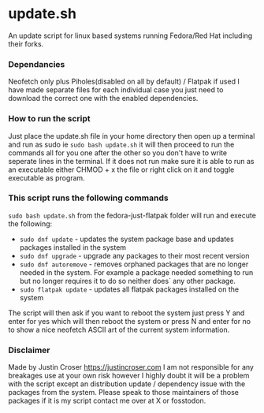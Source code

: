 # update.sh
An update script for linux based systems running Fedora/Red Hat including their forks.

### Dependancies
Neofetch only plus Piholes(disabled on all by default) / Flatpak if used I have made separate files for each individual case you just need to download the correct one with the enabled dependencies.

### How to run the script
Just place the update.sh file in your home directory then open up a terminal and run as sudo ie `sudo bash update.sh` it will then proceed to run the commands all for you one after the other so you don't have to write seperate lines in the terminal.
If it does not run make sure it is able to run as an executable either CHMOD + x the file or right click on it and toggle executable as program.

### This script runs the following commands
`sudo bash update.sh` from the fedora-just-flatpak folder will run and execute the following:
- `sudo dnf update` - updates the system package base and updates packages installed in the system
- `sudo dnf upgrade` - upgrade any packages to their most recent version
- `sudo dnf autoremove` - removes orphaned packages that are no longer needed in the system. For example a package needed something to run but no longer requires it to do so neither does` any other package.
- `sudo flatpak update` - updates all flatpak packages installed on the system

The script will then ask if you want to reboot the system just press Y and enter for yes which will then reboot the system or press N and enter for no to show a nice neofetch ASCII art of the current system information.

### Disclaimer
Made by Justin Croser https://justincroser.com I am not responsible for any breakages use at your own risk however I highly doubt it will be a problem with the script except an distribution update / dependency issue with the packages from the system. Please speak to those maintainers of those packages if it is my script contact me over at X or fosstodon.

